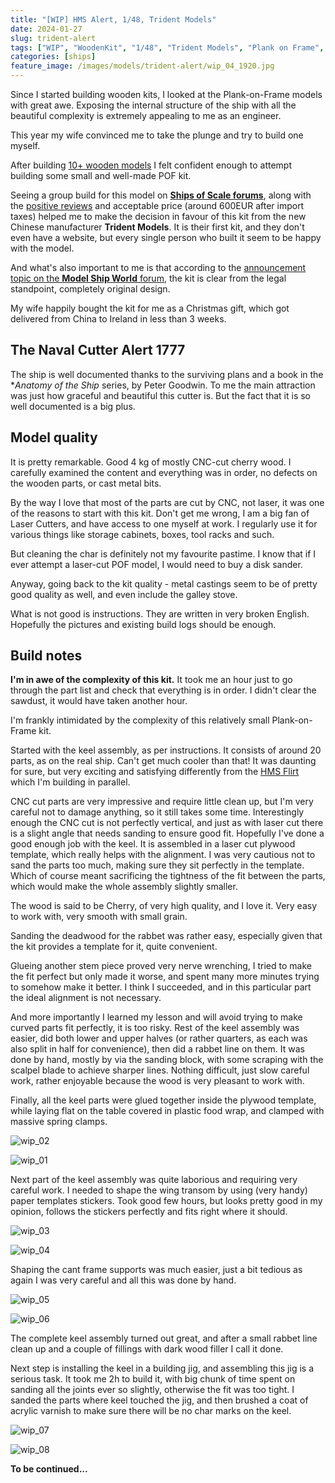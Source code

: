 ```yaml
---
title: "[WIP] HMS Alert, 1/48, Trident Models"
date: 2024-01-27
slug: trident-alert
tags: ["WIP", "WoodenKit", "1/48", "Trident Models", "Plank on Frame", "POF", 2024]
categories: [ships]
feature_image: /images/models/trident-alert/wip_04_1920.jpg
---
```


Since I started building wooden kits, I looked at the Plank-on-Frame models with great awe.
Exposing the internal structure of the ship with all the beautiful complexity is extremely appealing to me as an engineer.

This year my wife convinced me to take the plunge and try to build one myself.

After building [10+ wooden models](/tags/woodenkit/) I felt confident enough to attempt building some small and well-made POF kit.

Seeing a group build for this model on **[Ships of Scale forums](https://shipsofscale.com)**,
along with the [positive reviews](https://modelshipworld.com/topic/26095-148-hms-alert-1777-trident-model) and acceptable price (around 600EUR after import taxes)
helped me to make the decision in favour of this kit from the new Chinese manufacturer **Trident Models**. It is their first kit, and they don't even
have a website, but every single person who built it seem to be happy with the model.

And what's also important to me is that according to the [announcement topic on the **Model Ship World** forum](https://modelshipworld.com/topic/20948-new-148-scale-pof-kit-of-the-cutter-alert-from-trident-models-in-china),
the kit is clear from the legal standpoint, completely original design.

My wife happily bought the kit for me as a Christmas gift, which got delivered from China to Ireland in less than 3 weeks.
 
## The Naval Cutter Alert 1777

The ship is well documented thanks to the surviving plans and a book in the **Anatomy of the Ship* series, by Peter Goodwin.
To me the main attraction was just how graceful and beautiful this cutter is.
But the fact that it is so well documented is a big plus.

## Model quality

It is pretty remarkable. Good 4 kg of mostly CNC-cut cherry wood. I carefully examined the content and everything was in order,
no defects on the wooden parts, or cast metal bits.

By the way I love that most of the parts are cut by CNC, not laser, it was one of the reasons to start with this kit.
Don't get me wrong, I am a big fan of Laser Cutters, and have access to one myself at work. I regularly use it for various things like
storage cabinets, boxes, tool racks and such.

But cleaning the char is definitely not my favourite pastime. I know that if I ever attempt a laser-cut POF model, I would need to buy
a disk sander.

Anyway, going back to the kit quality - metal castings seem to be of pretty good quality as well, and even include the galley stove.

What is not good is instructions. They are written in very broken English. Hopefully the pictures and existing build logs should be enough.

## Build notes

**I'm in awe of the complexity of this kit.** 
It took me an hour just to go through the part list and check that everything is in order.
I didn't clear the sawdust, it would have taken another hour.

I'm frankly intimidated by the complexity of this relatively small Plank-on-Frame kit.

Started with the keel assembly, as per instructions.
It consists of around 20 parts, as on the real ship. Can't get much cooler than that!
It was daunting for sure, but very exciting and satisfying differently from the [HMS Flirt](/models/vanguard-flirt/) which I'm building in parallel.

CNC cut parts are very impressive and require little clean up, but I'm very careful not to damage anything, so it still takes some time.
Interestingly enough the CNC cut is not perfectly vertical, and just as with laser cut there is a slight angle that needs sanding to ensure good fit.
Hopefully I've done a good enough job with the keel. It is assembled in a laser cut plywood template, which really helps with the alignment.
I was very cautious not to sand the parts too much, making sure they sit perfectly in the template.
Which of course meant sacrificing the tightness of the fit between the parts, which would make the whole assembly slightly smaller.

The wood is said to be Cherry, of very high quality, and I love it. Very easy to work with, very smooth with small grain.

Sanding the deadwood for the rabbet was rather easy, especially given that the kit provides a template for it, quite convenient.

Glueing another stem piece proved very nerve wrenching, I tried to make the fit perfect but only made it worse, and spent many more minutes trying
to somehow make it better. I think I succeeded, and in this particular part the ideal alignment is not necessary.

And more importantly I learned my lesson and will avoid trying to make curved parts fit perfectly, it is too risky.
Rest of the keel assembly was easier, did both lower and upper halves (or rather quarters, as each was also split in half for convenience),
then did a rabbet line on them. It was done by hand, mostly by via the sanding block, with some scraping with the scalpel blade to achieve sharper lines.
Nothing difficult, just slow careful work, rather enjoyable because the wood is very pleasant to work with.

Finally, all the keel parts were glued together inside the plywood template, while laying flat on the table
covered in plastic food wrap, and clamped with massive spring clamps. 

![wip_02](/images/models/trident-alert/wip_01_1920.jpg)

![wip_01](/images/models/trident-alert/wip_02_1920.jpg)

Next part of the keel assembly was quite laborious and requiring very careful work.
I needed to shape the wing transom by using (very handy) paper templates stickers. Took good few hours, but looks pretty good in my opinion,
follows the stickers perfectly and fits right where it should.

![wip_03](/images/models/trident-alert/wip_03_1920.jpg)

![wip_04](/images/models/trident-alert/wip_04_1920.jpg)

Shaping the cant frame supports was much easier, just a bit tedious as again I was very
careful and all this was done by hand.

![wip_05](/images/models/trident-alert/wip_05_1920.jpg)

![wip_06](/images/models/trident-alert/wip_06_1920.jpg)

The complete keel assembly turned out great, and after a small rabbet line clean up and a couple of fillings
with dark wood filler I call it done.

Next step is installing the keel in a building jig, and assembling this jig is a serious task. It took me 2h
to build it, with big chunk of time spent on sanding all the joints ever so slightly, otherwise the fit was too tight. I sanded the parts where keel
touched the jig, and then brushed a coat of acrylic varnish to make sure there will be no char marks on the keel.

![wip_07](/images/models/trident-alert/wip_07_1920.jpg)

![wip_08](/images/models/trident-alert/wip_08_1920.jpg)

**To be continued...**
